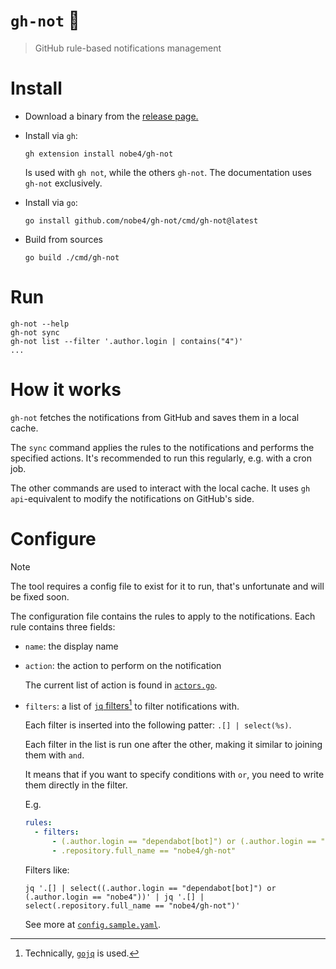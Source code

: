 # `gh-not` 🔕

> GitHub rule-based notifications management

# Install

- Download a binary from the [release page.](https://github.com/nobe4/gh-not/releases/latest)

- Install via `gh`:
    ```shell
    gh extension install nobe4/gh-not
    ```

    Is used with `gh not`, while the others `gh-not`. The documentation uses
    `gh-not` exclusively.

- Install via `go`:
    ```shell
    go install github.com/nobe4/gh-not/cmd/gh-not@latest
    ```

- Build from sources

    ```shell
    go build ./cmd/gh-not
    ```

# Run

```shell
gh-not --help
gh-not sync
gh-not list --filter '.author.login | contains("4")'
...
```

# How it works

`gh-not` fetches the notifications from GitHub and saves them in a local cache.

The `sync` command applies the rules to the notifications and performs the
specified actions. It's recommended to run this regularly, e.g. with a cron job.

The other commands are used to interact with the local cache. It uses `gh
api`-equivalent to modify the notifications on GitHub's side.

# Configure

> [!NOTE]
> The tool requires a config file to exist for it to run, that's unfortunate and
> will be fixed soon.

The configuration file contains the rules to apply to the notifications. Each
rule contains three fields:

- `name`: the display name

- `action`: the action to perform on the notification

    The current list of action is found in [`actors.go`](./internal/actors/actors.go).

- `filters`: a list of [`jq` filters](https://jqlang.github.io/jq/manual/#basic-filters)[^gojq]
    to filter notifications with.

    Each filter is inserted into the following patter: `.[] | select(%s)`.


    Each filter in the list is run one after the other, making it similar to
    joining them with `and`.

    It means that if you want to specify conditions with `or`, you need to write
    them directly in the filter.

    E.g.
    ```yaml
    rules:
      - filters:
          - (.author.login == "dependabot[bot]") or (.author.login == "nobe4")
          - .repository.full_name == "nobe4/gh-not"
    ```

    Filters like:

    ```shell
    jq '.[] | select((.author.login == "dependabot[bot]") or (.author.login == "nobe4"))' | jq '.[] | select(.repository.full_name == "nobe4/gh-not")'
    ```

    See more at [`config.sample.yaml`](./config.sample.yaml).


[^gojq]: Technically, [`gojq`](https://github.com/itchyny/gojq) is used.
